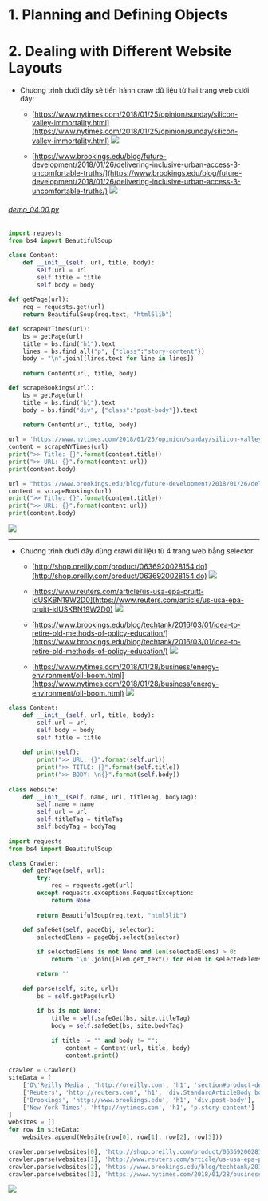 # 1. Planning and Defining Objects
# 2. Dealing with Different Website Layouts
* Chương trình dưới đây sẽ tiến hành craw dữ liệu từ hai trang web dưới đây:
  * [https://www.nytimes.com/2018/01/25/opinion/sunday/silicon-valley-immortality.html](https://www.nytimes.com/2018/01/25/opinion/sunday/silicon-valley-immortality.html)
    ![](images/04_00.png)
  
  * [https://www.brookings.edu/blog/future-development/2018/01/26/delivering-inclusive-urban-access-3-uncomfortable-truths/](https://www.brookings.edu/blog/future-development/2018/01/26/delivering-inclusive-urban-access-3-uncomfortable-truths/)
    ![](images/04_01.png)

###### [demo_04.00.py](demo_04.00.py)
```python
import requests
from bs4 import BeautifulSoup

class Content:
    def __init__(self, url, title, body):
        self.url = url
        self.title = title
        self.body = body
        
def getPage(url):
    req = requests.get(url)
    return BeautifulSoup(req.text, "html5lib")

def scrapeNYTimes(url):
    bs = getPage(url)
    title = bs.find("h1").text
    lines = bs.find_all("p", {"class":"story-content"})
    body = "\n".join([lines.text for line in lines])
    
    return Content(url, title, body)

def scrapeBookings(url):
    bs = getPage(url)
    title = bs.find("h1").text
    body = bs.find("div", {"class":"post-body"}).text
    
    return Content(url, title, body)

url = 'https://www.nytimes.com/2018/01/25/opinion/sunday/silicon-valley-immortality.html'
content = scrapeNYTimes(url)
print(">> Title: {}".format(content.title))
print(">> URL: {}".format(content.url))
print(content.body)

url = "https://www.brookings.edu/blog/future-development/2018/01/26/delivering-inclusive-urban-access-3-uncomfortable-truths/"
content = scrapeBookings(url)
print(">> Title: {}".format(content.title))
print(">> URL: {}".format(content.url))
print(content.body)
```
![](images/04_02.png)

<hr>

* Chương trình dưới đây dùng crawl dữ liệu từ 4 trang web bằng selector.
  * [http://shop.oreilly.com/product/0636920028154.do](http://shop.oreilly.com/product/0636920028154.do)
    ![](images/04_04.png)

  * [https://www.reuters.com/article/us-usa-epa-pruitt-idUSKBN19W2D0](https://www.reuters.com/article/us-usa-epa-pruitt-idUSKBN19W2D0)
    ![](images/04_05.png)

  * [https://www.brookings.edu/blog/techtank/2016/03/01/idea-to-retire-old-methods-of-policy-education/](https://www.brookings.edu/blog/techtank/2016/03/01/idea-to-retire-old-methods-of-policy-education/)
    ![](images/04_06.png)

  * [https://www.nytimes.com/2018/01/28/business/energy-environment/oil-boom.html](https://www.nytimes.com/2018/01/28/business/energy-environment/oil-boom.html)
    ![](images/04_07.png)
```python
class Content:
    def __init__(self, url, title, body):
        self.url = url
        self.body = body
        self.title = title
        
    def print(self):
        print(">> URL: {}".format(self.url))
        print(">> TITLE: {}".format(self.title))
        print(">> BODY: \n{}".format(self.body))
        
class Website:
    def __init__(self, name, url, titleTag, bodyTag):
        self.name = name
        self.url = url
        self.titleTag = titleTag
        self.bodyTag = bodyTag
        
import requests
from bs4 import BeautifulSoup

class Crawler:
    def getPage(self, url):
        try:
            req = requests.get(url)
        except requests.exceptions.RequestException:
            return None
        
        return BeautifulSoup(req.text, "html5lib")
    
    def safeGet(self, pageObj, selector):
        selectedElems = pageObj.select(selector)

        if selectedElems is not None and len(selectedElems) > 0:
            return '\n'.join([elem.get_text() for elem in selectedElems])

        return ''
    
    def parse(self, site, url):
        bs = self.getPage(url)
        
        if bs is not None:
            title = self.safeGet(bs, site.titleTag)
            body = self.safeGet(bs, site.bodyTag)
            
            if title != "" and body != "":
                content = Content(url, title, body)
                content.print()
                
crawler = Crawler()
siteData = [
    ['O\'Reilly Media', 'http://oreilly.com', 'h1', 'section#product-description'],
    ['Reuters', 'http://reuters.com', 'h1', 'div.StandardArticleBody_body_1gnLA'],
    ['Brookings', 'http://www.brookings.edu', 'h1', 'div.post-body'],
    ['New York Times', 'http://nytimes.com', 'h1', 'p.story-content']
]
websites = []
for row in siteData:
    websites.append(Website(row[0], row[1], row[2], row[3]))
    
crawler.parse(websites[0], 'http://shop.oreilly.com/product/0636920028154.do')
crawler.parse(websites[1], 'http://www.reuters.com/article/us-usa-epa-pruitt-idUSKBN19W2D0')
crawler.parse(websites[2], 'https://www.brookings.edu/blog/techtank/2016/03/01/idea-to-retire-old-methods-of-policy-education/')
crawler.parse(websites[3], 'https://www.nytimes.com/2018/01/28/business/energy-environment/oil-boom.html')
```
![](images/04_03.png)